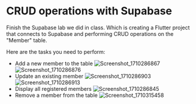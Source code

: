 # CRUD operations with Supabase 

Finish the Supabase lab we did in class. Which is creating a Flutter project that connects to Supabase and performing CRUD operations on the "Member" table.

Here are the tasks you need to perform:
- Add a new member to the table
![Screenshot_1710286867](https://github.com/Trajoon/DB-CRUD-Lab/assets/153893124/fc0ae031-f4da-417b-a6dd-f9676cfceae8)
![Screenshot_1710286876](https://github.com/Trajoon/DB-CRUD-Lab/assets/153893124/52e9b7f5-143f-46f6-93a1-5b2cfd5b2e54)
- Update an existing member
![Screenshot_1710286903](https://github.com/Trajoon/DB-CRUD-Lab/assets/153893124/5830d652-eff6-41f3-a3ad-debb1498e444)
![Screenshot_1710286913](https://github.com/Trajoon/DB-CRUD-Lab/assets/153893124/582b0167-3cc4-42ba-aeb1-e1b5c3b9de83)
- Display all registered members
![Screenshot_1710286845](https://github.com/Trajoon/DB-CRUD-Lab/assets/153893124/bd8a962c-cee4-4aba-b881-c84ca3bd1bb6)
- Remove a member from the table
![Screenshot_1710315458](https://github.com/Trajoon/DB-CRUD-Lab/assets/153893124/c8e07b5c-b089-4068-8f18-81e2e4967474)



